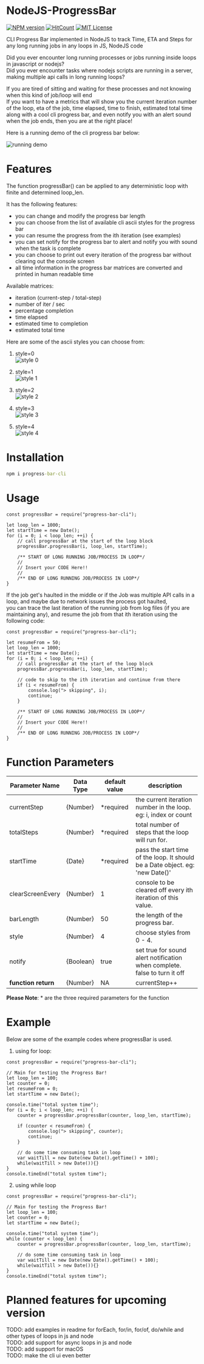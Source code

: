 # NodeJS-ProgressBar
[![NPM version](https://img.shields.io/npm/v/progress-bar-cli)](https://www.npmjs.com/package/progress-bar-cli)
[![HitCount](https://hits.dwyl.com/mratanusarkar/NodeJS-ProgressBar.svg?style=flat)](http://hits.dwyl.com/mratanusarkar/NodeJS-ProgressBar)
[![MIT License](https://img.shields.io/npm/l/progress-bar-cli)](LICENSE)

CLI Progress Bar implemented in NodeJS to track Time, ETA and Steps for any long running jobs in any loops in JS, NodeJS code

Did you ever encounter long running processes or jobs running inside loops in javascript or nodejs? <br>
Did you ever encounter tasks where nodejs scripts are running in a server, making multiple api calls in long running loops?

If you are tired of sitting and waiting for these processes and not knowing when this kind of job/loop will end <br>
If you want to have a metrics that will show you the current iteration number of the loop, eta of the job, time elapsed, time to finish, estimated total time <br>
along with a cool cli progress bar, and even notify you with an alert sound when the job ends, then you are at the right place!

Here is a running demo of the cli progress bar below: <br>

![running demo](./assets/style04-running-demo.gif)


# Features
The function progressBar() can be applied to any deterministic loop with finite and determined loop_len. <br>

It has the following features:
- you can change and modify the progress bar length
- you can choose from the list of available cli ascii styles for the progress bar
- you can resume the progress from the ith iteration (see examples)
- you can set notify for the progress bar to alert and notify you with sound when the task is complete
- you can choose to print out every iteration of the progress bar without clearing out the console screen
- all time information in the progress bar matrices are converted and printed in human readable time

Available matrices:
  - iteration (current-step / total-step)
  - number of iter / sec
  - percentage completion
  - time elapsed
  - estimated time to completion
  - estimated total time


Here are some of the ascii styles you can choose from:

1. style=0<br>
![style 0](./assets/style00.png)

2. style=1<br>
![style 1](./assets/style01.png)

3. style=2<br>
![style 2](./assets/style02.png)

4. style=3<br>
![style 3](./assets/style03.png)

5. style=4<br>
![style 4](./assets/style04.png)


# Installation
```cmd
npm i progress-bar-cli
```


# Usage
```node
const progressBar = require("progress-bar-cli");

let loop_len = 1000;
let startTime = new Date();
for (i = 0; i < loop_len; ++i) {
    // call progressBar at the start of the loop block
    progressBar.progressBar(i, loop_len, startTime);
    
    /** START OF LONG RUNNING JOB/PROCESS IN LOOP*/
    //
    // Insert your CODE Here!!
    //
    /** END OF LONG RUNNING JOB/PROCESS IN LOOP*/
}
```


If the job get's haulted in the middle or if the Job was multiple API calls in a loop, and maybe due to network issues the process got haulted, <br>
you can trace the last iteration of the running job from log files (if you are maintaining any), and resume the job from that ith iteration using the following code:

```node
const progressBar = require("progress-bar-cli");

let resumeFrom = 50;
let loop_len = 1000;
let startTime = new Date();
for (i = 0; i < loop_len; ++i) {
    // call progressBar at the start of the loop block
    progressBar.progressBar(i, loop_len, startTime);
    
    // code to skip to the ith iteration and continue from there
    if (i < resumeFrom) {
        console.log("> skipping", i);
        continue;
    }
    
    /** START OF LONG RUNNING JOB/PROCESS IN LOOP*/
    //
    // Insert your CODE Here!!
    //
    /** END OF LONG RUNNING JOB/PROCESS IN LOOP*/
}
```


# Function Parameters
Parameter Name | Data Type | default value | description
---------------|-----------|---------------|-------------
currentStep | {Number} | *required | the current iteration number in the loop. eg: i, index or count
totalSteps | {Number} | *required | total number of steps that the loop will run for.
startTime | {Date} | *required | pass the start time of the loop. It should be a Date object. eg: 'new Date()'
clearScreenEvery | {Number} | 1 | console to be cleared off every ith iteration of this value.
barLength | {Number} | 50 | the length of the progress bar.
style | {Number} | 4 | choose styles from 0 - 4.
notify | {Boolean} | true | set true for sound alert notification when complete. false to turn it off
**function return** | {Number} | NA | currentStep++

**Please Note**: * are the three required parameters for the function


# Example
Below are some of the example codes where progressBar is used.

1. using for loop:
```node
const progressBar = require("progress-bar-cli");

// Main for testing the Progress Bar!
let loop_len = 100;
let counter = 0;
let resumeFrom = 0;
let startTime = new Date();

console.time("total system time");
for (i = 0; i < loop_len; ++i) {
    counter = progressBar.progressBar(counter, loop_len, startTime);

    if (counter < resumeFrom) {
        console.log("> skipping", counter);
        continue;
    }

    // do some time consuming task in loop
    var waitTill = new Date(new Date().getTime() + 100);
    while(waitTill > new Date()){}
}
console.timeEnd("total system time");

```

2. using while loop
```node
const progressBar = require("progress-bar-cli");

// Main for testing the Progress Bar!
let loop_len = 100;
let counter = 0;
let startTime = new Date();

console.time("total system time");
while (counter < loop_len) {
    counter = progressBar.progressBar(counter, loop_len, startTime);

    // do some time consuming task in loop
    var waitTill = new Date(new Date().getTime() + 100);
    while(waitTill > new Date()){}
}
console.timeEnd("total system time");

```


# Planned features for upcoming version
TODO: add examples in readme for forEach, for/in, for/of, do/while and other types of loops in js and node <br>
TODO: add support for async loops in js and node <br>
TODO: add support for macOS <br>
TODO: make the cli ui even better <br>

